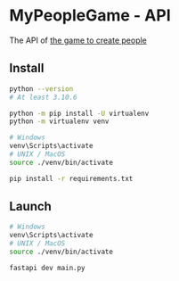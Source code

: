 # MyPeopleGame - API

The API of [the game to create people](https://github.com/Krosmez/MyPeopleGame)

## Install

```sh
python --version
# At least 3.10.6

python -m pip install -U virtualenv
python -m virtualenv venv

# Windows 
venv\Scripts\activate
# UNIX / MacOS
source ./venv/bin/activate

pip install -r requirements.txt
```

## Launch

```sh
# Windows 
venv\Scripts\activate
# UNIX / MacOS
source ./venv/bin/activate

fastapi dev main.py
```
